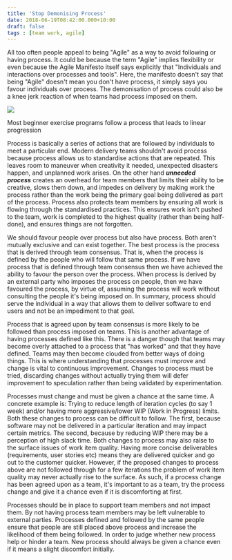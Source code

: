 ```yaml
---
title: 'Stop Demonising Process'
date: 2018-06-19T08:42:00.000+10:00
draft: false
tags : [team work, agile]
---
```


All too often people appeal to being "Agile" as a way to avoid following or having process. It could be because the term "Agile" implies flexibility or even because the Agile Manifesto itself says explicitly that "Individuals and interactions over processes and tools". Here, the manifesto doesn't say that being "Agile" doesn't mean you don't have process, it simply says you favour individuals over process. The demonisation of process could also be a knee jerk reaction of when teams had process imposed on them.  
  

[![](https://3.bp.blogspot.com/-iPW_9gh5-9A/WygxbxdR6iI/AAAAAAAAR70/S29EAEDhGxYyEZv2HzZhFQdUyMBhFAcEwCLcBGAs/s320/hqdefault%255B1%255D.jpg)](https://3.bp.blogspot.com/-iPW_9gh5-9A/WygxbxdR6iI/AAAAAAAAR70/S29EAEDhGxYyEZv2HzZhFQdUyMBhFAcEwCLcBGAs/s1600/hqdefault%255B1%255D.jpg)

Most beginner exercise programs follow a process that leads to linear progression

  
  
  
Process is basically a series of actions that are followed by individuals to meet a particular end. Modern delivery teams shouldn't avoid process because process allows us to standardise actions that are repeated. This leaves room to maneuver when creativity it needed, unexpected disasters happen, and unplanned work arises. On the other hand **_unneeded process_** creates an overhead for team members that limits their ability to be creative, slows them down, and impedes on delivery by making work the process rather than the work being the primary goal being delivered as part of the process. Process also protects team members by ensuring all work is flowing through the standardised practices. This ensures work isn't pushed to the team, work is completed to the highest quality (rather than being half-done), and ensures things are not forgotten.  
  
We should favour people over process but also have process. Both aren't mutually exclusive and can exist together. The best process is the process that is derived through team consensus. That is, when the process is defined by the people who will follow that same process. If we have process that is defined through team consensus then we have achieved the ability to favour the person over the process. When process is derived by an external party who imposes the process on people, then we have favoured the process, by virtue of, assuming the process will work without consulting the people it's being imposed on. In summary, process should serve the individual in a way that allows them to deliver software to end users and not be an impediment to that goal.  
  
Process that is agreed upon by team consensus is more likely to be followed than process imposed on teams. This is another advantage of having processes defined like this. There is a danger though that teams may become overly attached to a process that "has worked" and that they have defined. Teams may then become clouded from better ways of doing things. This is where understanding that processes must improve and change is vital to continuous improvement. Changes to process must be tried, discarding changes without actually trying them will defer improvement to speculation rather than being validated by experimentation.  
  
Processes must change and must be given a chance at the same time. A concrete example is: Trying to reduce length of iteration cycles (to say 1 week) and/or having more aggressive/lower WIP (Work in Progress) limits. Both these changes to process can be difficult to follow. The first, because software may not be delivered in a particular iteration and may impact certain metrics. The second, because by reducing WIP there may be a perception of high slack time. Both changes to process may also raise to the surface issues of work item quality. Having more concise deliverables (requirements, user stories etc) means they are delivered quicker and go out to the customer quicker. However, if the proposed changes to process above are not followed through for a few iterations the problem of work item quality may never actually rise to the surface. As such, if a process change has been agreed upon as a team, it's important to as a team, try the process change and give it a chance even if it is discomforting at first.  
  
Processes should be in place to support team members and not impact them. By not having process team members may be left vulnerable to external parties. Processes defined and followed by the same people ensure that people are still placed above process and increase the likelihood of them being followed. In order to judge whether new process help or hinder a team. New process should always be given a chance even if it means a slight discomfort initially.